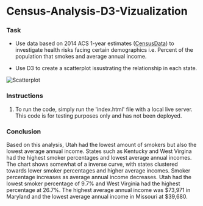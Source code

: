# **Census-Analysis-D3-Vizualization**

### Task

* Use data based on 2014 ACS 1-year estimates ([CensusData](https://www.census.gov/programs-surveys/acs/technical-documentation/table-and-geography-changes/2014/1-year.html)) to investigate health risks facing certain demographics i.e. Percent of the population that smokes and average annual income.

* Use D3 to create a scatterplot issustrating the relationship in each state.

![Scatterplot](https://github.com/michaellegg16/D3-Challenge/blob/master/Screenshots/D3Dashboard_.PNG)



### Instructions

1. To run the code, simply run the 'index.html' file with a local live server. This code is for testing purposes only and has not been deployed.


### Conclusion

Based on this analysis, Utah had the lowest amount of smokers but also the lowest average annual income. States such as Kentucky and West Virgina had the highest smoker percentages and lowest average annual incomes. The chart shows somewhat of a inverse curve, with states clustered towards lower smoker percentages and higher average incomes. Smoker percentage increases as average annual income decreases. Utah had the lowest smoker percentage of 9.7% and West Virginia had the highest percentage at 26.7%. The highest average annual income was $73,971 in Maryland and the lowest average annual income in Missouri at $39,680. 
